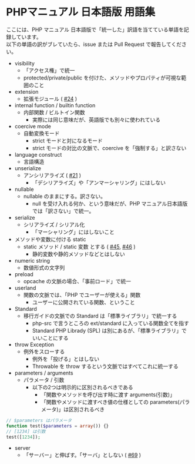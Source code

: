 # PHPマニュアル 日本語版 用語集

ここには、PHP マニュアル 日本語版で「統一した」訳語を当てている単語を記録しています。  
以下の単語の訳がブレていたら、issue または Pull Request で報告してください。

- visibility
  * 「アクセス権」で統一
  * protected/private/public を付けた、メソッドやプロパティが可視な範囲のこと
- extension
  * 拡張モジュール ( [#24](https://github.com/php/doc-ja/issues/24) )
- internal function / builtin function
  * 内部関数 / ビルトイン関数
    - 実際には同じ意味だが、英語版でも別々に使われている
- coercive mode
  * 自動変換モード
    - strict モードと対になるモード
    - strict モードの対比の文脈で、coercive を「強制する」と訳さない
- language construct
  * 言語構造
- unserialize
  * アンシリアライズ ( [#21](https://github.com/php/doc-ja/issues/21) )
    - 「デシリアライズ」や「アンマーシャリング」にはしない
- nullable
  * nullable のままにする。訳さない。
    - null を受け入れる何か、という意味だが、PHP マニュアル日本語版では「訳さない」で統一。
- serialize
  * シリアライズ / シリアル化
    - 「マーシャリング」にはしないこと
- メソッドや変数に付ける static
  * static メソッド / static 変数 とする ( [#45](https://github.com/php/doc-ja/issues/45 ), [#46](https://github.com/php/doc-ja/issues/46) )
    - 静的変数や静的メソッドなどとはしない
- numeric string
  * 数値形式の文字列
- preload
  * opcache の文脈の場合、「事前ロード」で統一
- userland
  * 関数の文脈では、「PHP でユーザーが使える」関数
    - ユーザーに公開されている関数、ということ
- Standard
  * 移行ガイドの文脈での Standard は「標準ライブラリ」で統一する
    - php-src で言うところの ext/standard に入っている関数全てを指す
    - Standard PHP Librady (SPL) は別にあるが、「標準ライブラリ」でいいことにする
- throw Exception
  * 例外をスローする
    - 例外を「投げる」とはしない
    - Throwable を throw するという文脈ではすべてこれに統一する
- parameters / arguments
  * パラメータ / 引数
    - 以下の2つは明示的に区別されるべきである
      * 「関数やメソッドを呼び出す時に渡す arguments(引数)」
      * 「関数やメソッドに渡すべき値の仕様としての parameters(パラメータ)」は区別されるべき

```php
// $parameters はパラメータ
function test($parameters = array()) {}
// [1234] は引数
test([1234]);
```

- server
  * 「サーバー」と伸ばす。「サーバ」としない ( [#69](https://github.com/php/doc-ja/issues/69) )
